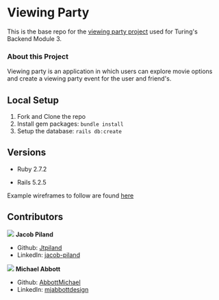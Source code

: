 # Viewing Party

This is the base repo for the [viewing party project](https://backend.turing.io/module3/projects/viewing_party) used for Turing's Backend Module 3.

### About this Project

Viewing party is an application in which users can explore movie options and create a viewing party event for the user and friend's.

## Local Setup

1. Fork and Clone the repo
2. Install gem packages: `bundle install`
3. Setup the database: `rails db:create`


## Versions

- Ruby 2.7.2

- Rails 5.2.5

Example wireframes to follow are found [here](https://backend.turing.io/module3/projects/viewing_party/wireframes)

## Contributors

![](https://avatars.githubusercontent.com/u/81197317?v=4)  **Jacob Piland**
- Github: [Jtpiland](https://github.com/Jtpiland)
- LinkedIn: [jacob-piland](https://www.linkedin.com/in/jacob-piland/)

![](https://avatars.githubusercontent.com/u/81139173?v=4)  **Michael Abbott**
- Github: [AbbottMichael](https://github.com/AbbottMichael)
- LinkedIn: [mjabbottdesign](https://www.linkedin.com/in/mjabbottdesign/)
